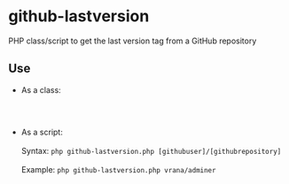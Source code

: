 # github-lastversion
PHP class/script to get the last version tag from a GitHub repository

## Use

<ul>
  <li>As a class:</li>
  <br>
  <code>
<?php    
require 'github-lastversion.php';
try {
  echo GitHub::getLastRelaseVersion('vrana/adminer');
} catch (Exception $e) {
  echo "Error";
}    
?>
  </code>
  <br>
  <li>As a script:</li>
  <br>
  Syntax: <code>php github-lastversion.php [githubuser]/[githubrepository]</code><br>
  <br>
  Example: <code>php github-lastversion.php vrana/adminer</code><br>
</ul>
